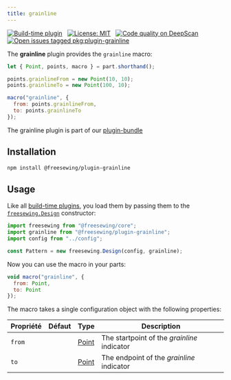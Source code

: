 ```yaml
---
title: grainline
---
```


[![Build-time plugin](https://img.shields.io/badge/Type-build--time-purple.svg)](/plugins) &nbsp; [![License: MIT](https://img.shields.io/npm/l/@freesewing/plugin-grainline.svg?label=License)](https://www.npmjs.com/package/@freesewing/plugin-grainline) &nbsp; [![Code quality on DeepScan](https://deepscan.io/api/teams/2114/projects/2993/branches/23256/badge/grade.svg)](https://deepscan.io/dashboard#view=project&tid=2114&pid=2993&bid=23256) &nbsp; [![Open issues tagged pkg:plugin-grainline](https://img.shields.io/github/issues/freesewing/freesewing/pkg:plugin-grainline.svg?label=Issues)](https://github.com/freesewing/freesewing/issues?q=is%3Aissue+is%3Aopen+label%3Apkg%3Aplugin-grainline)

The **grainline** plugin provides the `grainline` macro:

<Example part="plugin_grainline" caption="An example of the grainline macro" design={false} />

```js
let { Point, points, macro } = part.shorthand();

points.grainlineFrom = new Point(10, 10);
points.grainlineTo = new Point(100, 10);

macro("grainline", {
  from: points.grainlineFrom,
  to: points.grainlineTo
});
```

<Tip>

The grainline plugin is part of our [plugin-bundle](/reference/plugins/bundle)

</Tip>

## Installation

```bash
npm install @freesewing/plugin-grainline
```

## Usage

Like all [build-time plugins](/plugins#build-time-plugins), you load them by passing them to the [`freesewing.Design`](/api#design) constructor:

```js
import freesewing from "@freesewing/core";
import grainline from "@freesewing/plugin-grainline";
import config from "../config";

const Pattern = new freesewing.Design(config, grainline);
```

Now you can use the macro in your parts:

```js
void macro("grainline", {
  from: Point,
  to: Point
});
```
The macro takes a single configuration object with the following properties:

| Propriété | Défaut | Type                | Description                                 |
| --------- | ------ | ------------------- | ------------------------------------------- |
| `from`    |        | [Point](/reference/api/point) | The startpoint of the *grainline* indicator |
| `to`      |        | [Point](/reference/api/point) | The endpoint of the *grainline* indicator   |
